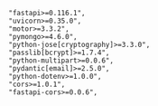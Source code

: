     "fastapi>=0.116.1",
    "uvicorn>=0.35.0",
    "motor>=3.3.2",
    "pymongo>=4.6.0",
    "python-jose[cryptography]>=3.3.0",
    "passlib[bcrypt]>=1.7.4",
    "python-multipart>=0.0.6",
    "pydantic[email]>=2.5.0",
    "python-dotenv>=1.0.0",
    "cors>=1.0.1",
    "fastapi-cors>=0.0.6",